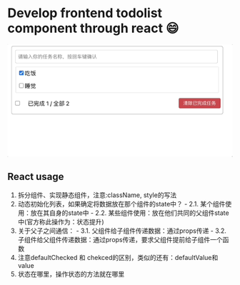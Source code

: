 # Develop frontend todolist component through react :smile:
![](./public/animation.gif)

## React usage
1. 拆分组件、实现静态组件，注意:className, style的写法
2. 动态初始化列表，如果确定将数据放在那个组件的state中？
       - 2.1. 某个组件使用：放在其自身的state中
       - 2.2. 某些组件使用：放在他们共同的父组件state中(官方称此操作为：状态提升)
3. 关于父子之间通信：
       - 3.1. 父组件给子组件传递数据：通过props传递
       - 3.2. 子组件给父组件传递数据：通过props传递，要求父组件提前给子组件一个函数
4. 注意defaultChecked 和 chekced的区别，类似的还有：defaultValue和value
5. 状态在哪里，操作状态的方法就在哪里
